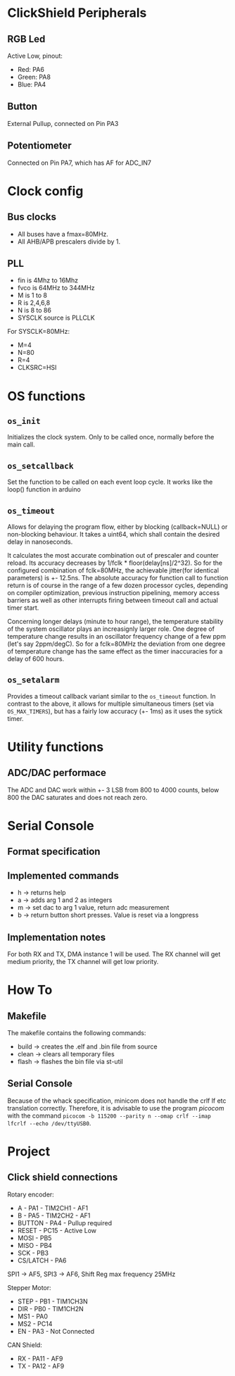 # ClickShield Peripherals
## RGB Led
Active Low, pinout:
- Red: PA6
- Green: PA8
- Blue: PA4

## Button
External Pullup, connected on Pin PA3

## Potentiometer
Connected on Pin PA7, which has AF for ADC\_IN7

# Clock config
## Bus clocks
- All buses have a fmax=80MHz.
- All AHB/APB prescalers divide by 1.

## PLL
- fin is 4Mhz to 16Mhz
- fvco is 64MHz to 344MHz
- M is 1 to 8
- R is 2,4,6,8
- N is 8 to 86
- SYSCLK source is PLLCLK

For SYSCLK=80MHz:
- M=4
- N=80
- R=4
- CLKSRC=HSI

# OS functions
## `os_init`
Initializes the clock system. Only to be called once, normally before the main 
call.

## `os_setcallback`
Set the function to be called on each event loop cycle. It works like the 
loop() function in arduino

## `os_timeout`
Allows for delaying the program flow, either by blocking (callback=NULL) or 
non-blocking behaviour. It takes a uint64, which shall contain the desired delay 
in nanoseconds.

It calculates the most accurate combination out of prescaler and counter reload. 
Its accuracy decreases by 1/fclk * floor(delay[ns]/2^32). So for the configured 
combination of fclk=80MHz, the achievable jitter(for identical parameters) is +- 
12.5ns. The absolute accuracy for function call to function return is of course 
in the range of a few dozen processor cycles, depending on compiler 
optimization, previous instruction pipelining, memory access barriers as well as 
other interrupts firing between timeout call and actual timer start.

Concerning longer delays (minute to hour range), the temperature stability of 
the system oscillator plays an increasignly larger role. One degree of 
temperature change results in an oscillator frequency change of a few ppm (let's 
say 2ppm/degC). So for a fclk=80MHz the deviation from one degree of temperature 
change has the same effect as the timer inaccuracies for a delay of 600 hours.

## `os_setalarm`
Provides a timeout callback variant similar to the `os_timeout` function.
In contrast to the above, it allows for multiple simultaneous timers (set via 
`OS_MAX_TIMERS`), but has a fairly low accuracy (+- 1ms) as it uses the sytick 
timer.

# Utility functions
## ADC/DAC performace
The ADC and DAC work within +- 3 LSB from 800 to 4000 counts, below 800 the DAC 
saturates and does not reach zero.

# Serial Console
## Format specification
## Implemented commands
- h -> returns help
- a -> adds arg 1 and 2 as integers
- m -> set dac to arg 1 value, return adc measurement
- b -> return button short presses. Value is reset via a longpress

## Implementation notes
For both RX and TX, DMA instance 1 will be used.
The RX channel will get medium priority, the TX channel will get low priority.

# How To
## Makefile
The makefile contains the following commands:
- build -> creates the .elf and .bin file from source
- clean -> clears all temporary files
- flash -> flashes the bin file via st-util

## Serial Console
Because of the whack specification, minicom does not handle the crlf lf etc 
translation correctly. Therefore, it is advisable to use the program *picocom* 
with the command `picocom -b 115200 --parity n --omap crlf --imap lfcrlf --echo
/dev/ttyUSB0`.

# Project
## Click shield connections
Rotary encoder:
- A - PA1 - TIM2CH1 - AF1
- B - PA5 - TIM2CH2 - AF1
- BUTTON - PA4 - Pullup required
- RESET - PC15 - Active Low
- MOSI - PB5
- MISO - PB4
- SCK - PB3
- CS/LATCH - PA6

SPI1 -> AF5, SPI3 -> AF6, Shift Reg max frequency 25MHz

Stepper Motor:
- STEP - PB1 - TIM1CH3N
- DIR - PB0 - TIM1CH2N
- MS1 - PA0
- MS2 - PC14
- EN - PA3 - Not Connected

CAN Shield:
- RX - PA11 - AF9
- TX - PA12 - AF9

